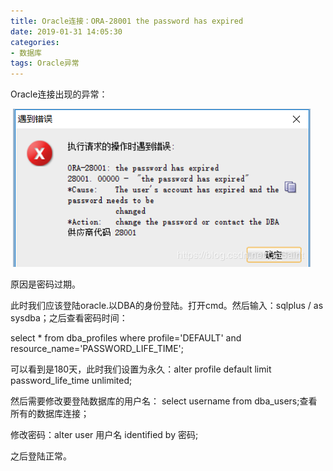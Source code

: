 ```yaml
---
title: Oracle连接：ORA-28001 the password has expired
date: 2019-01-31 14:05:30
categories: 
- 数据库
tags: Oracle异常
---
```


Oracle连接出现的异常：

​       ![](Oracle连接：ORA-28001-the-password-has-expired\111.png)    

原因是密码过期。

此时我们应该登陆oracle.以DBA的身份登陆。打开cmd。然后输入：sqlplus / as sysdba；之后查看密码时间：

select * from dba_profiles where profile='DEFAULT' and resource_name='PASSWORD_LIFE_TIME';

可以看到是180天，此时我们设置为永久：alter profile default limit password_life_time unlimited;​           

然后需要修改要登陆数据库的用户名： select username from dba_users;查看所有的数据库连接；

修改密码：alter user 用户名 identified by 密码;

之后登陆正常。